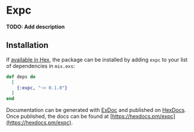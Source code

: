 # Expc

**TODO: Add description**

## Installation

If [available in Hex](https://hex.pm/docs/publish), the package can be installed
by adding `expc` to your list of dependencies in `mix.exs`:

```elixir
def deps do
  [
    {:expc, "~> 0.1.0"}
  ]
end
```

Documentation can be generated with [ExDoc](https://github.com/elixir-lang/ex_doc)
and published on [HexDocs](https://hexdocs.pm). Once published, the docs can
be found at [https://hexdocs.pm/expc](https://hexdocs.pm/expc).

